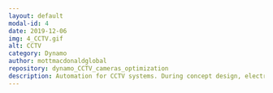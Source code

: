 ```yaml
---
layout: default
modal-id: 4
date: 2019-12-06
img: 4_CCTV.gif
alt: CCTV
category: Dynamo
author: mottmacdonaldglobal
repository: dynamo_CCTV_cameras_optimization
description: Automation for CCTV systems. During concept design, electrical engineers need to decide the optimal position of CCTV cameras, considering camera coverage and interaction with building elements. How can we reduce the time spent positioning and relocating CCTV in response to building layout changes? How can we optimise the position of CCTV cameras? Using Dynamo a tool was produced that assesses the coverage of CCTV cameras. Tool finds optimal placement of the cameras in the room selected from Revit model. Calculates and displays 3D coverage cone based on parameters and calculation; interactive coverage cones are automatically cut off below floors, above ceilings, and behind walls; Autodesk Project Refinery was used to optimise position of elements.
---
```

